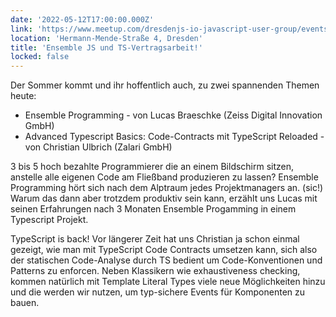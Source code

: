 ```yaml
---
date: '2022-05-12T17:00:00.000Z'
link: 'https://www.meetup.com/dresdenjs-io-javascript-user-group/events/285290102'
location: 'Hermann-Mende-Straße 4, Dresden'
title: 'Ensemble JS und TS-Vertragsarbeit!'
locked: false
---
```

Der Sommer kommt und ihr hoffentlich auch, zu zwei spannenden Themen heute:

* Ensemble Programming - von Lucas Braeschke (Zeiss Digital Innovation GmbH)
* Advanced Typescript Basics: Code-Contracts mit TypeScript Reloaded - von Christian Ulbrich (Zalari GmbH)

3 bis 5 hoch bezahlte Programmierer die an einem Bildschirm sitzen, anstelle alle eigenen Code am Fließband produzieren zu lassen? Ensemble Programming hört sich nach dem Alptraum jedes Projektmanagers an. (sic!) Warum das dann aber trotzdem produktiv sein kann, erzählt uns Lucas mit seinen Erfahrungen nach 3 Monaten Ensemble Progamming in einem Typescript Projekt.

TypeScript is back! Vor längerer Zeit hat uns Christian ja schon einmal gezeigt, wie man mit TypeScript Code Contracts umsetzen kann, sich also der statischen Code-Analyse durch TS bedient um Code-Konventionen und Patterns zu enforcen. Neben Klassikern wie exhaustiveness checking, kommen natürlich mit Template Literal Types viele neue Möglichkeiten hinzu und die werden wir nutzen, um typ-sichere Events für Komponenten zu bauen.
